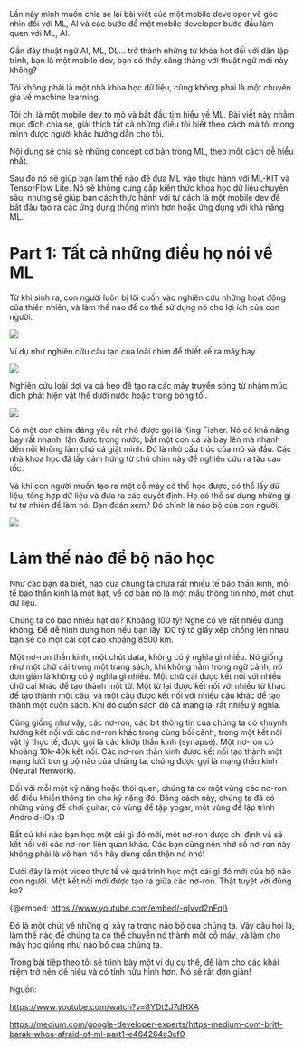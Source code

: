 Lần này mình muốn chia sẻ lại bài viết của một mobile developer về góc nhìn đối với ML, AI và các bước để một mobile developer bước đầu làm quen với ML, AI.

Gần đây thuật ngữ AI, ML, DL... trở thành những từ khóa hot đối với dân lập trình, bạn là một mobile dev, bạn có thấy căng thẳng với thuật ngữ mới này không? 

Tôi không phải là một nhà khoa học dữ liệu, cũng không phải là một chuyên gia về machine learning. 

Tôi chỉ là một mobile dev tò mò và bắt đầu tìm hiểu về ML. Bài viết này nhằm mục đích chia sẻ, giải thích tất cả những điều tôi biết theo cách mà tôi mong mình được người khác hướng dẫn cho tôi.

Nội dung sẽ chia sẻ những concept cơ bản trong ML, theo một cách dễ hiểu nhất. 

Sau đó nó sẽ giúp bạn làm thế nào để đưa ML vào thực hành với ML-KIT và TensorFlow Lite. Nó sẽ không cung cấp kiến thức khoa học dữ liệu chuyên sâu, nhưng sẽ giúp bạn cách thực hành với tư cách là một mobile dev để bắt đầu tạo ra các ứng dụng thông minh hơn hoặc ứng dụng với khả năng ML.  

# Part 1: Tất cả những điều họ nói về ML
Từ khi sinh ra, con người luôn bị lôi cuốn vào nghiên cứu những hoạt động của thiên nhiên, và làm thế nào để có thể sử dụng nó cho lợi ích của con người. 

![](https://images.viblo.asia/4b807ea2-2b50-44b5-ad85-67372574eb30.jpeg)

Ví dụ như nghiên cứu cấu tạo của loài chim để thiết kế ra máy bay

![](https://images.viblo.asia/f5f7c770-5e75-439b-aabb-9712254d4294.jpeg)

Nghiên cứu loài dơi và cá heo để tạo ra các máy truyền sóng từ nhằm múc đích phát hiện vật thể dưới nước hoặc trong bóng tối.

![](https://images.viblo.asia/0bfb3300-c712-4659-b60a-4d4e7c5a49ab.png)

Có một con chim đáng yêu rất nhỏ được gọi là King Fisher. Nó có khả năng bay rất nhanh, lặn được trong nước, bắt một con cá và bay lên mà nhanh đến nỗi không làm chú cá giật mình. Đó là nhờ cấu trúc của mỏ và đầu. Các nhà khoa học đã lấy cảm hứng từ chú chim này để nghiên cứu ra tàu cao tốc.


Và khi con người muốn tạo ra một cỗ máy có thể học được, có thể lấy dữ liệu, tổng hợp dữ liệu và đưa ra các quyết định. Họ có thể sử dụng những gì từ tự nhiên để làm nó. Bạn đoán xem? Đó chính là não bộ của con người.

![](https://images.viblo.asia/fba16806-79dd-49d5-8a88-c45643e870e1.png)

# Làm thế nào để bộ não học
Như các bạn đã biết, não của chúng ta chứa rất nhiều tế bào thần kinh, mỗi tế bào thần kinh là một hạt, về cơ bản nó là một mẩu thông tin nhỏ, một chút dữ liệu.

Chúng ta có bao nhiêu hạt đó? Khoảng 100 tỷ! Nghe có vẻ rất nhiều đúng không. Để dễ hình dung hơn nếu bạn lấy 100 tỷ tờ giấy xếp chồng lên nhau bạn sẽ có một cái cột cao khoảng 8500 km.

Một nơ-ron thần kinh, một chút data, không có ý nghĩa gì nhiều. Nó giống như một chữ cái trong một trang sách, khi không nằm trong ngữ cảnh, nó đơn giản là không có ý nghĩa gì nhiều. Một chữ cái được kết nối với nhiều chữ cái khác để tạo thành một từ. Một từ lại được kết nối với nhiều từ khác để tạo thành một câu, và một câu được kết nối với nhiều câu khác để tạo thành một cuốn sách. Khi đó cuốn sách đó đã mang lại rất nhiều ý nghĩa.

Cũng giống như vậy, các nơ-ron, các bit thông tin của chúng ta có khuynh hướng kết nối với các nơ-ron khác trong cùng bối cảnh, trong một kết nối vật lý thực tế, được gọi là các khớp thần kinh (synapse). Một nơ-ron có khoảng 10k-40k kết nối. Các nơ-ron thần kinh được kết nối tạo thành một mạng lưới trong bộ não của chúng ta, chúng được gọi là mạng thần kinh (Neural Network). 

Đối với mỗi một kỹ năng hoặc thói quen, chúng ta có một vùng các nơ-ron để điều khiển thông tin cho kỹ năng đó. Bằng cách này, chúng ta đã có những vùng để chơi guitar, có vùng để tập yogar, một vùng để lập trình Android-iOs :D

Bất cứ khi nào bạn học một cái gì đó mới, một nơ-ron được chỉ định và sẽ kết nối với các nơ-ron liên quan khác. Các bạn cũng nên nhớ số nơ-ron này không phải là vô hạn nên hãy dùng cẩn thận nó nhé!

Dưới đây là một video thực tế về quá trình học một cái gì đó mới của bộ não con người. Một kết nối mới được tạo ra giữa các nơ-ron. Thật tuyệt vời đúng ko?


{@embed: https://www.youtube.com/embed/-qIvvd2nFqI}

Đó là một chút về những gì xảy ra trong não bộ của chúng ta. Vậy câu hỏi là, làm thế nào để chúng ta có thể chuyển nó thành một cỗ máy, và làm cho máy học giống như não bộ của chúng ta.

Trong bài tiếp theo tôi sẽ trình bày một ví dụ cụ thể, để làm cho các khái niệm trở nên dễ hiểu và có tính hữu hình hơn. Nó sẽ rất đơn giản!

Nguồn: 

https://www.youtube.com/watch?v=8YDt2J7dHXA

https://medium.com/google-developer-experts/https-medium-com-britt-barak-whos-afraid-of-ml-part1-e464264c3cf0